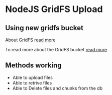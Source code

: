# NodeJS GridFS Upload

## Using new gridfs bucket

About GridFS [read more](https://docs.mongodb.com/manual/core/gridfs/)

To read more about the GridFS bucket [read more](https://mongodb.github.io/node-mongodb-native/3.2/api/GridFSBucket.html)

## Methods working
<ul>
<li>Able to upload files</li>
<li>Able to retrive files</li>
<li>Able to Delete files and chunks from the db</li>
</ul>

